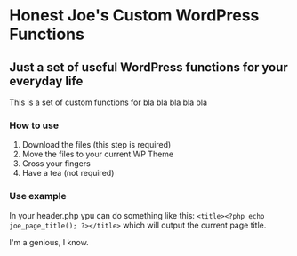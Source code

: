 # Honest Joe's Custom WordPress Functions
## Just a set of useful WordPress functions for your everyday life

This is a set of custom functions for bla bla bla bla bla

### How to use
1. Download the files (this step is required)
2. Move the files to your current WP Theme
3. Cross your fingers
4. Have a tea (not required)

### Use example
In your header.php ypu can do something like this:
`<title><?php echo joe_page_title(); ?></title>`
which will output the current page title.

I'm a genious, I know.